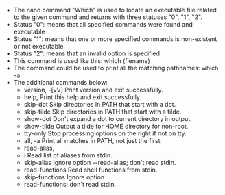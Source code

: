 - The nano command "Which" is used to locate an executable file related to the given command and returns with three statuses "0", "1", "2".
- Status "0": means that all specified commands were found and executable
- Status "1": means  that one or more specified commands is non-existent or not executable.
- Status "2": means that an invalid option is specified
- This command is used like this: which (fiename)
- The command could be used to print all the matching pathnames: which -a
- The additional commands below:
  - version, -[vV] Print version and exit successfully.
  - help,          Print this help and exit successfully.
  - skip-dot       Skip directories in PATH that start with a dot.
  - skip-tilde     Skip directories in PATH that start with a tilde.
  - show-dot       Don't expand a dot to current directory in output.
  - show-tilde     Output a tilde for HOME directory for non-root.
  - tty-only       Stop processing options on the right if not on tty.
  - all, -a        Print all matches in PATH, not just the first
  - read-alias, 
  - i Read list of aliases from stdin.
  - skip-alias     Ignore option --read-alias; don't read stdin.
  - read-functions Read shell functions from stdin.
  - skip-functions Ignore option 
  - read-functions; don't read stdin.
